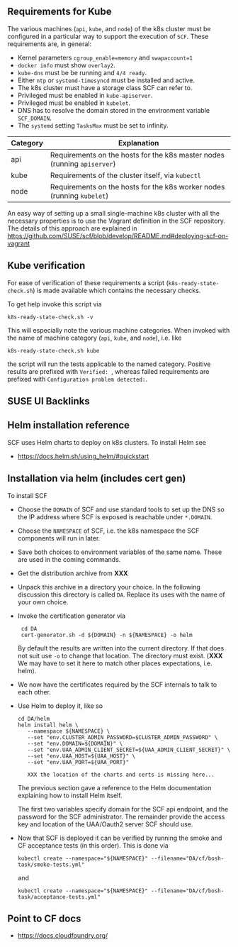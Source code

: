 ## Requirements for Kube

The various machines (`api`, `kube`, and `node`) of the k8s cluster must be configured in a particular way to support the execution of `SCF`. These requirements are, in general:

* Kernel parameters `cgroup_enable=memory` and `swapaccount=1`
* `docker info` must show `overlay2`.
* `kube-dns` must be be running and `4/4 ready`.
* Either `ntp` or `systemd-timesyncd` must be installed and active.
* The k8s cluster must have a storage class SCF can refer to.
* Privileged must be enabled in `kube-apiserver`.
* Privileged must be enabled in `kubelet`.
* DNS has to resolve the domain stored in the environment variable `SCF_DOMAIN`.
* The `systemd` setting `TasksMax` must be set to infinity.

|Category|Explanation|
|---|---|
|api| Requirements on the hosts for the k8s master nodes (running `apiserver`) |
|kube| Requirements of the cluster itself, via `kubectl` |
|node| Requirements on the hosts for the k8s worker nodes (running `kubelet`) |

An easy way of setting up a small single-machine k8s cluster with all the necessary properties is to use the Vagrant definition in the SCF repository. The details of this approach are explained in https://github.com/SUSE/scf/blob/develop/README.md#deploying-scf-on-vagrant

## Kube verification

For ease of verification of these requirements a script (`k8s-ready-state-check.sh`) is made available which contains the necessary checks.

To get help invoke this script via
```
k8s-ready-state-check.sh -v
```
This will especially note the various machine categories. When invoked with the name of machine category (`api`, `kube`, and `node`), i.e. like
```
k8s-ready-state-check.sh kube
```
the script will run the tests applicable to the named category.
Positive results are prefixed with `Verified: `,
whereas failed requirements are prefixed with `Configuration problem detected:`.

## SUSE UI Backlinks
## Helm installation reference

SCF uses Helm charts to deploy on k8s clusters.
To install Helm see

* https://docs.helm.sh/using_helm/#quickstart

## Installation via helm (includes cert gen)

To install SCF
* Choose the `DOMAIN` of SCF and use standard tools to set up the DNS
  so the IP address where SCF is exposed is reachable under `*.DOMAIN`.

* Choose the `NAMESPACE` of SCF, i.e. the k8s namespace the SCF components will run in later.

* Save both choices to environment variables of the same name.
  These are used in the coming commands.

* Get the distribution archive from **XXX**
* Unpack this archive in a directory your choice. In the following discussion this directory is called `DA`. Replace its uses with the name of your own choice.

* Invoke the certification generator via
  ```
   cd DA
   cert-generator.sh -d ${DOMAIN} -n ${NAMESPACE} -o helm
  ```
  By default the results are written into the current directory.
  If that does not suit use `-o` to change that location. The directory must exist.
  (**XXX** We may have to set it here to match other places expectations, i.e. helm).

* We now have the certificates required by the SCF internals to talk to each other.

* Use Helm to deploy it, like so
  ```
  cd DA/helm
  helm install helm \
     --namespace ${NAMESPACE} \
     --set "env.CLUSTER_ADMIN_PASSWORD=$CLUSTER_ADMIN_PASSWORD" \
     --set "env.DOMAIN=${DOMAIN}" \
     --set "env.UAA_ADMIN_CLIENT_SECRET=${UAA_ADMIN_CLIENT_SECRET}" \
     --set "env.UAA_HOST=${UAA_HOST}" \
     --set "env.UAA_PORT=${UAA_PORT}"

     XXX the location of the charts and certs is missing here...
  ```
  The previous section gave a reference to the Helm documentation explaining how to install Helm itself.

   The first two variables specify domain for the SCF api endpoint, and the password for the SCF administrator.
   The remainder provide the access key and location of the UAA/Oauth2 server SCF should use.
 
* Now that SCF is deployed it can be verified by running the smoke and CF acceptance tests (in this order). This is done via

   ```
   kubectl create --namespace="${NAMESPACE}" --filename="DA/cf/bosh-task/smoke-tests.yml"
   ```
   and
   ```
   kubectl create --namespace="${NAMESPACE}" --filename="DA/cf/bosh-task/acceptance-tests.yml"
   ```

## Point to CF docs

* https://docs.cloudfoundry.org/

